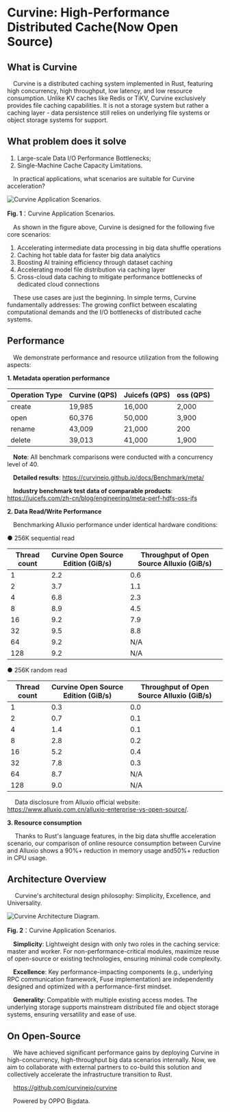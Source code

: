 # Curvine: High-Performance Distributed Cache(Now Open Source)

## What is Curvine

&emsp;Curvine is a distributed caching system implemented in Rust, featuring high concurrency, high throughput, low latency, and low resource consumption. Unlike KV caches like Redis or TiKV, Curvine exclusively provides file caching capabilities. It is not a storage system but rather a caching layer - data persistence still relies on underlying file systems or object storage systems for support.

## What problem does it solve

1. Large-scale Data I/O Performance Bottlenecks;
2. Single-Machine Cache Capacity Limitations.

&emsp;In practical applications, what scenarios are suitable for Curvine acceleration?

<div style={{ textAlign: 'center' }}>
  <img src={require("/blog/curvine-blog/Curvine-application.png").default} alt="Curvine Application Scenarios." style={{ width: '80%', maxWidth: '800px' }}></img>
  <p style={{ fontSize: '0.8em', color: '#666', marginTop: '8px' }}>
    <b>Fig. 1</b>：Curvine Application Scenarios.
  </p>
</div>

&emsp;As shown in the figure above, Curvine is designed for the following five core scenarios:

1. Accelerating intermediate data processing in big data shuffle operations  
2. Caching hot table data for faster big data analytics  
3. Boosting AI training efficiency through dataset caching  
4. Accelerating model file distribution via caching layer  
5. Cross-cloud data caching to mitigate performance bottlenecks of dedicated cloud connections  

&emsp;These use cases are just the beginning. In simple terms, Curvine fundamentally addresses: The growing conflict between escalating computational demands and the I/O bottlenecks of distributed cache systems.

## Performance
&emsp;We demonstrate performance and resource utilization from the following aspects:​

**1. Metadata operation performance**
<!-- 表格区 -->
   <table>
  <thead>
    <tr style={{ backgroundColor: '#2ecc71', color: 'white' }}>
      <th>Operation Type</th>
      <th>Curvine (QPS)</th>
      <th>Juicefs (QPS)</th>
      <th>oss (QPS)</th>
    </tr>
  </thead>
  <tbody>
    <tr>
      <td>create</td>
      <td style={{ textAlign: 'right' }}>19,985</td>
      <td style={{ textAlign: 'right' }}>16,000</td>
      <td style={{ textAlign: 'right' }}>2,000</td>
    </tr>
    <tr>
      <td>open</td>
      <td style={{ textAlign: 'right' }}>60,376</td>
      <td style={{ textAlign: 'right' }}>50,000</td>
      <td style={{ textAlign: 'right' }}>3,900</td>
    </tr>
    <tr>
      <td>rename</td>
      <td style={{ textAlign: 'right' }}>43,009</td>
      <td style={{ textAlign: 'right' }}>21,000</td>
      <td style={{ textAlign: 'right' }}>200</td>
    </tr>
    <tr>
      <td>delete</td>
      <td style={{ textAlign: 'right' }}>39,013</td>
      <td style={{ textAlign: 'right' }}>41,000</td>
      <td style={{ textAlign: 'right' }}>1,900</td>
    </tr>
  </tbody>
</table>

&emsp;**Note**: All benchmark comparisons were conducted with a concurrency level of 40.

&emsp;**Detailed results**: https://curvineio.github.io/docs/Benchmark/meta/

&emsp;**Industry benchmark test data of comparable products**: https://juicefs.com/zh-cn/blog/engineering/meta-perf-hdfs-oss-jfs


**2. Data Read/Write Performance**

&emsp;Benchmarking Alluxio performance under identical hardware conditions:

● 256K sequential read
  <!-- 表格区 -->
  <table style={{ width: '100%', borderCollapse: 'collapse' }}>
    <thead>
      <tr style={{ backgroundColor: '#2ecc71', color: 'white' }}>
        <th>Thread count</th>
        <th>Curvine Open Source Edition (GiB/s)</th>
        <th>Throughput of Open Source Alluxio (GiB/s)</th>
      </tr>
    </thead>
    <tbody>
      <!-- 数据行模板 -->
      <tr style={{ borderBottom: '1px solid #e1e4e8' }}>
        <td style={{ textAlign: 'right' }}>1</td>
        <td style={{ textAlign: 'right' }}>2.2</td>
        <td style={{ textAlign: 'right' }}>0.6</td>
      </tr>
      <tr style={{ borderBottom: '1px solid #e1e4e8' }}>
        <td style={{ textAlign: 'right' }}>2</td>
        <td style={{ textAlign: 'right' }}>3.7</td>
        <td style={{ textAlign: 'right' }}>1.1</td>
      </tr>
      <tr style={{ borderBottom: '1px solid #e1e4e8' }}>
        <td style={{ textAlign: 'right' }}>4</td>
        <td style={{ textAlign: 'right' }}>6.8</td>
        <td style={{ textAlign: 'right' }}>2.3</td>
      </tr>
      <tr style={{ borderBottom: '1px solid #e1e4e8' }}>
        <td style={{ textAlign: 'right' }}>8</td>
        <td style={{ textAlign: 'right' }}>8.9</td>
        <td style={{ textAlign: 'right' }}>4.5</td>
      </tr>
      <tr style={{ borderBottom: '1px solid #e1e4e8' }}>
        <td style={{ textAlign: 'right' }}>16</td>
        <td style={{ textAlign: 'right' }}>9.2</td>
        <td style={{ textAlign: 'right' }}>7.9</td>
      </tr>
      <tr style={{ borderBottom: '1px solid #e1e4e8' }}>
        <td style={{ textAlign: 'right' }}>32</td>
        <td style={{ textAlign: 'right' }}>9.5</td>
        <td style={{ textAlign: 'right' }}>8.8</td>
      </tr>
      <tr style={{ borderBottom: '1px solid #e1e4e8' }}>
        <td style={{ textAlign: 'right' }}>64</td>
        <td style={{ textAlign: 'right' }}>9.2</td>
        <td style={{ textAlign: 'right' }}>N/A</td>
      </tr>
      <tr style={{ borderBottom: '1px solid #e1e4e8' }}>
        <td style={{ textAlign: 'right' }}>128</td>
        <td style={{ textAlign: 'right' }}>9.2</td>
        <td style={{ textAlign: 'right' }}>N/A</td>
      </tr>
    </tbody>
  </table>
  
● 256K random read
<!-- 表格区 -->
  <table style={{ width: '100%', borderCollapse: 'collapse' }}>
    <thead>
      <tr style={{ backgroundColor: '#2ecc71', color: 'white' }}>
        <th>Thread count</th>
        <th>Curvine Open Source Edition (GiB/s)</th>
        <th>Throughput of Open Source Alluxio (GiB/s)</th>
      </tr>
    </thead>
    <tbody>
      <!-- 数据行模板 -->
      <tr style={{ borderBottom: '1px solid #e1e4e8' }}>
        <td style={{ textAlign: 'right' }}>1</td>
        <td style={{ textAlign: 'right' }}>0.3</td>
        <td style={{ textAlign: 'right' }}>0.0</td>
      </tr>
      <tr style={{ borderBottom: '1px solid #e1e4e8' }}>
        <td style={{ textAlign: 'right' }}>2</td>
        <td style={{ textAlign: 'right' }}>0.7</td>
        <td style={{ textAlign: 'right' }}>0.1</td>
      </tr>
      <tr style={{ borderBottom: '1px solid #e1e4e8' }}>
        <td style={{ textAlign: 'right' }}>4</td>
        <td style={{ textAlign: 'right' }}>1.4</td>
        <td style={{ textAlign: 'right' }}>0.1</td>
      </tr>
      <tr style={{ borderBottom: '1px solid #e1e4e8' }}>
        <td style={{ textAlign: 'right' }}>8</td>
        <td style={{ textAlign: 'right' }}>2.8</td>
        <td style={{ textAlign: 'right' }}>0.2</td>
      </tr>
      <tr style={{ borderBottom: '1px solid #e1e4e8' }}>
        <td style={{ textAlign: 'right' }}>16</td>
        <td style={{ textAlign: 'right' }}>5.2</td>
        <td style={{ textAlign: 'right' }}>0.4</td>
      </tr>
      <tr style={{ borderBottom: '1px solid #e1e4e8' }}>
        <td style={{ textAlign: 'right' }}>32</td>
        <td style={{ textAlign: 'right' }}>7.8</td>
        <td style={{ textAlign: 'right' }}>0.3</td>
      </tr>
      <tr style={{ borderBottom: '1px solid #e1e4e8' }}>
        <td style={{ textAlign: 'right' }}>64</td>
        <td style={{ textAlign: 'right' }}>8.7</td>
        <td style={{ textAlign: 'right' }}>N/A</td>
      </tr>
      <tr style={{ borderBottom: '1px solid #e1e4e8' }}>
        <td style={{ textAlign: 'right' }}>128</td>
        <td style={{ textAlign: 'right' }}>9.0</td>
        <td style={{ textAlign: 'right' }}>N/A</td>
      </tr>
    </tbody>
  </table>

 &emsp; Data disclosure from Alluxio official website: https://www.alluxio.com.cn/alluxio-enterprise-vs-open-source/.

**3. Resource consumption**


 &emsp; Thanks to Rust's language features, in the big data shuffle acceleration scenario, our comparison of online resource consumption between Curvine and Alluxio shows a ​90%+ reduction in memory usage​ and ​50%+ reduction in CPU usage.

 ## Architecture Overview
 &emsp; Curvine's architectural design philosophy: Simplicity, Excellence, and Universality.

<div style={{ textAlign: 'center' }}>
  <img src={require("/blog/curvine-blog/Curvine-architechure.png").default} alt="Curvine Architecture Diagram." style={{ width: '80%', maxWidth: '800px' }}></img>
  <p style={{ fontSize: '0.8em', color: '#666', marginTop: '8px' }}>
    <b>Fig. 2</b>：Curvine Application Scenarios.
  </p>
</div>

&emsp;**Simplicity**: Lightweight design with only two roles in the caching service: master and worker. For non-performance-critical modules, maximize reuse of open-source or existing technologies, ensuring minimal code complexity.

&emsp;**Excellence**: Key performance-impacting components (e.g., underlying RPC communication framework, Fuse implementation) are independently designed and optimized with a performance-first mindset.

&emsp;**Generality**: Compatible with multiple existing access modes. The underlying storage supports mainstream distributed file and object storage systems, ensuring versatility and ease of use.

## On Open-Source
&emsp;We have achieved significant performance gains by deploying Curvine in high-concurrency, high-throughput big data scenarios internally. Now, we aim to collaborate with external partners to co-build this solution and collectively accelerate the infrastructure transition to Rust.

&emsp;https://github.com/curvineio/curvine

&emsp;Powered by OPPO Bigdata.

